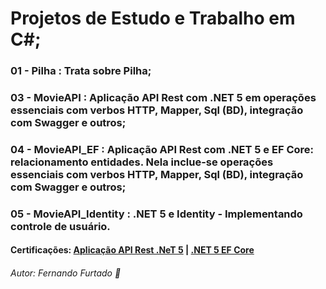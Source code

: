 # Projetos de Estudo e Trabalho em C#;
### 01 - Pilha : Trata sobre Pilha;
### 03 - MovieAPI :  Aplicação API Rest com .NET 5 em operações essenciais com verbos HTTP, Mapper, Sql (BD), integração com Swagger e outros;
### 04 - MovieAPI_EF : Aplicação API Rest com .NET 5 e EF Core: relacionamento entidades. Nela inclue-se operações essenciais com verbos HTTP, Mapper, Sql (BD), integração com Swagger e outros;
### 05 - MovieAPI_Identity : .NET 5 e Identity - Implementando controle de usuário.

#### Certificações: [Aplicação API Rest .NeT 5](https://cursos.alura.com.br/certificate/7e00ad40-a4e4-47c3-a974-e21ca0f5591e) | [.NET 5 EF Core](https://cursos.alura.com.br/certificate/1ce8ba46-ac3b-431d-b308-58786d644d4e)

###### Autor: Fernando Furtado :boy:
